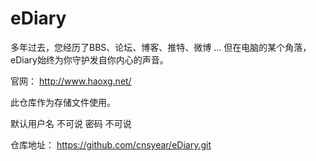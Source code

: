 # eDiary
多年过去，您经历了BBS、论坛、博客、推特、微博 ... 但在电脑的某个角落，eDiary始终为你守护发自你内心的声音。

官网： http://www.haoxg.net/


此仓库作为存储文件使用。


默认用户名 不可说 密码 不可说


仓库地址：
https://github.com/cnsyear/eDiary.git